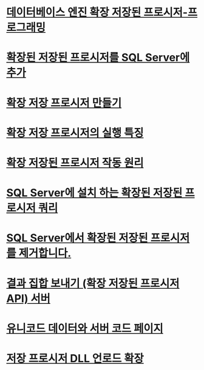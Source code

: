 # [데이터베이스 엔진 확장 저장된 프로시저-프로그래밍](database-engine-extended-stored-procedures-programming.md)
# [확장된 저장된 프로시저를 SQL Server에 추가](adding-an-extended-stored-procedure-to-sql-server.md)
# [확장 저장 프로시저 만들기](creating-extended-stored-procedures.md)
# [확장 저장 프로시저의 실행 특징](execution-characteristics-of-extended-stored-procedures.md)
# [확장 저장된 프로시저 작동 원리](how-extended-stored-procedures-work.md)
# [SQL Server에 설치 하는 확장된 저장된 프로시저 쿼리](querying-extended-stored-procedures-installed-in-sql-server.md)
# [SQL Server에서 확장된 저장된 프로시저를 제거합니다.](removing-an-extended-stored-procedure-from-sql-server.md)
# [결과 집합 보내기 (확장 저장된 프로시저 API) 서버](sending-result-sets-to-the-server-extended-stored-procedure-api.md)
# [유니코드 데이터와 서버 코드 페이지](unicode-data-and-server-code-pages.md)
# [저장 프로시저 DLL 언로드 확장](unloading-an-extended-stored-procedure-dll.md)
